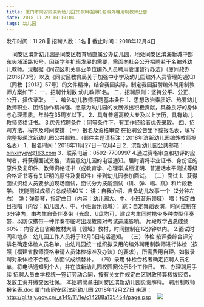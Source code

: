 ```yaml
---
title: 厦门市同安区滨新幼儿园2018年招聘1名编外聘用制教师公告
date: 2018-11-29 10:10:04
tags: 幼儿园
---
```

发布时间：11.28   🌟   招聘人数：1名   🌈   截止时间：2018年12月4日
<!-- more -->

 
 
同安区滨新幼儿园是同安区教育局直属公办幼儿园，地处同安区滨海新城中部东头埔溪路16号。因新学年扩班发展的需要，需面向社会公开招聘若干名编外幼儿教师。现根据《同安区机关事业单位编外人员聘用管理暂行办法》（厦同政办[2016]73号）以及《同安区教育局关于加强中小学及幼儿园编外人员管理的通知》（同教【2013】57号）的文件精神，结合我园实际，制定我园招聘编外聘用制教师方案如下：
一、招聘计划数
幼儿教师1名。
二、招聘原则：坚持公平、公正、公开，择优录取。
三、编外幼儿教师招聘基本条件
1．思想政治素质好、热爱幼儿教师职业、团结协作精神强、愿意为幼儿园的发展做出积极贡献，具备良好的身体与心理素质。年龄在35周岁以下。
2．具有普通高校大专及以上学历，具有幼儿教师资格证书。
3.优先招聘条件：同等条件下，有工作经验者优先录取。
四、招聘方法、程序及时间安排
（一）报名及资格审查
在招聘公告里下载报名表，填写完整投递滨新幼儿园公共邮箱。（邮件主题请标注：2018年滨新幼儿园编外教师报名表）
1．报名时间：2018年11月27日—12月4日
2．滨新幼儿园公共邮箱：binxinyey@163.com
3．联系电话：0592-7700997
4.通过资格审查和初评的应聘者，将获得面试资格，请留意幼儿园的电话通知。届时请将毕业证书、身份证的原件及复印件、教师资格证书（或教育学、心理学成绩证明、普通话水平测试等级合格证书等有关证明的原件及复印件）带到幼儿园参加面试。
（二）面试
1．获得面试资格人员要参加现场面试，面试分为技能测试（讲、弹、唱、跳）和片段教学。
技能测试成绩占总成绩40%：
讲：自我介绍、自备幼儿故事一个（2分钟左右）
弹：弹钢琴，指定曲目（内容：幼儿园大、中、小班音乐领域）
唱：指定曲目视唱（内容：幼儿园大、中、小班音乐领域）；
跳：自定舞蹈表演，时间控制在3分钟内，由考生自备伴奏带（光盘、U盘均可，建议考生同时携带多种类型伴奏带，以防仅携带一种伴奏带临时出现故障对考试造成影响。
片段教学占总成绩60%：内容选自省编教材大班《领域》教材，时间控制在12分钟以内。
2.面试时间和地点：幼儿园工作人员将于12月5日电话通知。
（三）体检
按评委综合评分排名确定体检人员名单，由幼儿园统一组织拟录用的编外聘用制教师进行体检（按照《福建省教师资格申请人员体检标准及办法》的要求），所需费用自理。如拟录聘对象体检不合格，依面试成绩替补。
（四）录用
体检合格者确定招聘人员名单，将电话通知到个人，并在滨新幼儿园校园网公示5个工作日。
五、办理聘用手续
招聘人员由学校统一签订劳动合同，按有关文件规定由区财政预算核拨经费，发放工资并缴交医社保。
本招聘简章由同安区滨新幼儿园负责解释。
聘用制教师报名表.doc
厦门市同安区滨新幼儿园
2018年12月27日
来源：
http://gl.tajy.gov.cn/_s149/11/1e/c14288a135454/page.psp
 
 ![](https://cdn.weiweiblog.cn/20181015134814.png)